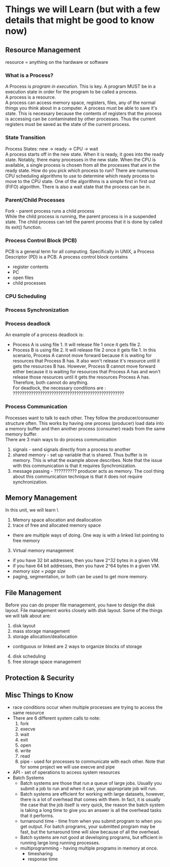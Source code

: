 Things we will Learn (but with a few details that might be good to know now)
============================================================================

## Resource Management
resource = anything on the hardware or software  
### What is a Process?
A Process is *program in execution*. This is key. A program MUST be in a execution state in order for the program to be called a process.   
A process is a resource.  
A process can access memory space, registers, files, any of the normal things you think about in a computer.
A process must be able to save it's state. This is necessary because the contents of registers that the process is accessing can be contaminated by other processes. Thus the current registers must be saved as the state of the current process.  
### State Transition
Process States: new -> ready -> CPU -> wait  
A process starts off in the new state. When it is ready, it goes into the ready state. Notably, there many processes in the new state. When the CPU is available, a single process is chosen from all the processes that are in the ready state. How do you pick which process to run? There are numerous CPU scheduling algorithms to use to determine which ready process to move to the CPU state. One of the algorithms is a simple first in first out (FIFO) algorithm. There is also a wait state that the process can be in.
### Parent/Child Processes
Fork - parent process runs a child process  
While the child process is running, the parent process is in a suspended state. The child process can tell the parent process that it is done by called its exit() function.
### Process Control Block (PCB)
PCB is a general term for all computing. Specifically in UNIX, a Process Descriptor (PD) is a PCB. A process control block contains
* register contents
* PC
* open files
* child processes
### CPU Scheduling
### Process Synchronization
### Process deadlock
An example of a process deadlock is:
* Process A is using file 1. It will release file 1 once it gets file 2.
* Process B is using file 2. It will release file 2 once it gets file 1.
In this scenario, Process A cannot move forward because it is waiting for resources that Process B has. It also won't release it's resource until it gets the resources B has. However, Process B cannot move forward either because it is waiting for resources that Process A has and won't release those resources until it gets the resources Process A has. Therefore, both cannot do anything.   
For deadlock, the necessary conditions are :
?????????????????????????????????????????????????
### Process Communication
Processes want to talk to each other. They follow the producer/consumer structure often. This works by having one process (producer) load data into a memory buffer and then another process (consumer) reads from the same memory buffer.   
There are 3 main ways to do process communication
1. signals - send signals directly from a process to another
2. shared memory - set up variable that is shared. Thus buffer is in memory. This is what the example above describes. Note that the issue with this communication is that it requires Synchronization.
3. message passing - ?????????? producer acts as memory. The cool thing about this communication technique is that it does not require synchronization.
## Memory Management
In this unit, we will learn \
1. Memory space allocation and deallocation
2. trace of free and allocated memory space
  * there are multiple ways of doing. One way is with a linked list pointing to free memory
3. Virtual memory management
  * if you have 32 bit addresses, then you have 2^32 bytes in a given VM.
  * if you have 64 bit addresses, then you have 2^64 bytes in a given VM.
  * *memory size = page size*
  * paging, segmentation, or both can be used to get more memory.
## File Management
Before you can do proper file management, you have to design the disk layout. File management works closely with disk layout.
Some of the things we will talk about are:
1. disk layout
2. mass storage management
3. storage allocation/deallocation
  * contiguous or linked are 2 ways to organize blocks of storage
4. disk scheduling
5. free storage space management
## Protection & Security

## Misc Things to Know
* race conditions occur when multiple processes are trying to access the same resource
* There are 6 different system calls to note:
  1. fork
  2. execve
  3. wait
  4. exit
  5. open
  6. write
  7. read
  8. pipe - used for processes to communicate with each other.
Note that for some project we will use execve and pipe
* API - set of operations to access system resources
* Batch Systems
  * Batch systems are those that run a queue of large jobs. Usually you submit a job to run and when it can, your appropriate job will run.
  * Batch systems are efficient for working with large datasets, however, there is a lot of overhead that comes with them. In fact, it is usually the case that the job itself is very quick, the reason the batch system is taking a long time to give you an answer is all the overhead tasks that it performs.
  * turnaround time - time from when you submit program to when you get output. For batch programs, your submitted program may be fast, but the turnaround time will slow because of all the overhead.
  * Batch systems are not good at developing programs, but efficient in running large long running processes.
  * multiprogramming - having multiple programs in memory at once. 
    * timesharing
    * response time
